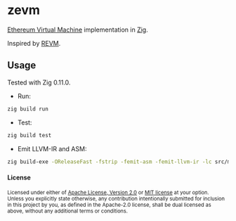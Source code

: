 # zevm

[Ethereum Virtual Machine](https://ethereum.org/en/developers/docs/evm/) implementation in [Zig](https://ziglang.org).

Inspired by [REVM](https://github.com/bluealloy/revm).

## Usage

Tested with Zig 0.11.0.

- Run:
```sh
zig build run
```

- Test:
```sh
zig build test
```

- Emit LLVM-IR and ASM:
```sh
zig build-exe -OReleaseFast -fstrip -femit-asm -femit-llvm-ir -lc src/main.zig
```

#### License

<sup>
Licensed under either of <a href="LICENSE-APACHE">Apache License, Version
2.0</a> or <a href="LICENSE-MIT">MIT license</a> at your option.
</sup>

<br>

<sub>
Unless you explicitly state otherwise, any contribution intentionally submitted
for inclusion in this project by you, as defined in the Apache-2.0 license,
shall be dual licensed as above, without any additional terms or conditions.
</sub>
